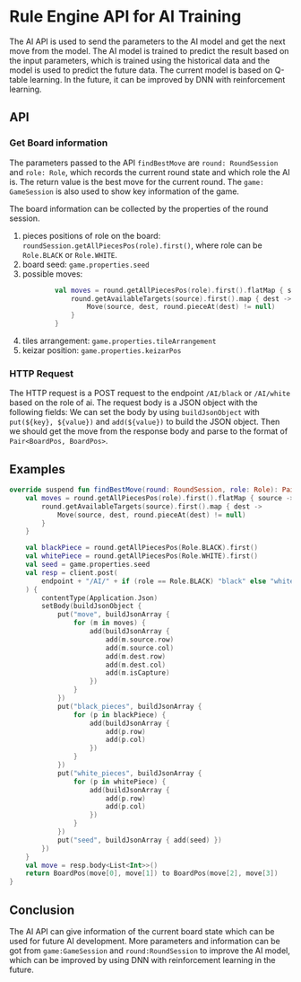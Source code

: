 # Rule Engine API for AI Training

The AI API is used to send the parameters to the AI model and get the next move from the model. The
AI model is trained to predict the result based on the input parameters, which is trained using the
historical data and the model is used to predict the future data. The current model is based on
Q-table learning. In the future, it can be improved by DNN with reinforcement learning.

## API

### Get Board information

The parameters passed to the API `findBestMove` are `round: RoundSession` and `role: Role`, which
records the current round state and which role the AI is. The return value is the best move for the
current round. The `game: GameSession` is also used to show key information of the game.

The board information can be collected by the properties of the round session.

1. pieces positions of role on the board: `roundSession.getAllPiecesPos(role).first()`, where role
   can be `Role.BLACK` or `Role.WHITE`.
2. board seed: `game.properties.seed`
3. possible moves:
    ```kotlin
            val moves = round.getAllPiecesPos(role).first().flatMap { source ->
                round.getAvailableTargets(source).first().map { dest ->
                    Move(source, dest, round.pieceAt(dest) != null)
                }
            }
    ```
4. tiles arrangement: `game.properties.tileArrangement`
5. keizar position: `game.properties.keizarPos`

### HTTP Request

The HTTP request is a POST request to the endpoint `/AI/black` or `/AI/white` based on the role of
ai. The request body is a JSON object with the following fields:
We can set the body by using `buildJsonObject` with `put(${key}, ${value})` and `add(${value})` to
build the JSON object.
Then we should get the move from the response body and parse to the format
of `Pair<BoardPos, BoardPos>`.

## Examples

```kotlin
override suspend fun findBestMove(round: RoundSession, role: Role): Pair<BoardPos, BoardPos> {
    val moves = round.getAllPiecesPos(role).first().flatMap { source ->
        round.getAvailableTargets(source).first().map { dest ->
            Move(source, dest, round.pieceAt(dest) != null)
        }
    }

    val blackPiece = round.getAllPiecesPos(Role.BLACK).first()
    val whitePiece = round.getAllPiecesPos(Role.WHITE).first()
    val seed = game.properties.seed
    val resp = client.post(
        endpoint + "/AI/" + if (role == Role.BLACK) "black" else "white"
    ) {
        contentType(Application.Json)
        setBody(buildJsonObject {
            put("move", buildJsonArray {
                for (m in moves) {
                    add(buildJsonArray {
                        add(m.source.row)
                        add(m.source.col)
                        add(m.dest.row)
                        add(m.dest.col)
                        add(m.isCapture)
                    })
                }
            })
            put("black_pieces", buildJsonArray {
                for (p in blackPiece) {
                    add(buildJsonArray {
                        add(p.row)
                        add(p.col)
                    })
                }
            })
            put("white_pieces", buildJsonArray {
                for (p in whitePiece) {
                    add(buildJsonArray {
                        add(p.row)
                        add(p.col)
                    })
                }
            })
            put("seed", buildJsonArray { add(seed) })
        })
    }
    val move = resp.body<List<Int>>()
    return BoardPos(move[0], move[1]) to BoardPos(move[2], move[3])
}
```

## Conclusion

The AI API can give information of the current board state which can be used for future AI
development. More parameters and information can be got from `game:GameSession`
and `round:RoundSession` to improve the AI model, which can be improved by using DNN with
reinforcement learning in the future.
